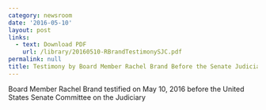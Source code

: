 ```yaml
---
category: newsroom
date: '2016-05-10'
layout: post
links:
  - text: Download PDF
    url: /library/20160510-RBrandTestimonySJC.pdf
permalink: null
title: Testimony by Board Member Rachel Brand Before the Senate Judiciary Committee
---
```

Board Member Rachel Brand testified on May 10, 2016 before the United States Senate Committee on the Judiciary
